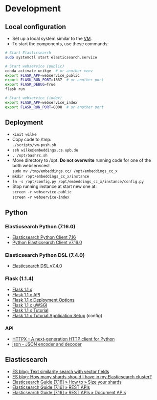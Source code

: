 # Development

## Local configuration

- Set up a local system similar to the [VM](vm.md).
- To start the components, use these commands:

```bash
# Start Elasticsearch
sudo systemctl start elasticsearch.service

# Start webservice (public)
conda activate unikge  # or another venv
export FLASK_APP=webservice_public
export FLASK_RUN_PORT=1337  # or another port
export FLASK_DEBUG=True
flask run

# Start webservice (index)
export FLASK_APP=webservice_index
export FLASK_RUN_PORT=8008  # or another port
```

## Deployment

- `kinit wilke`
- Copy code to /tmp:  
  `./scripts/vm-push.sh`
- `ssh wilke@embeddings.cs.upb.de`
- `. /opt/bashrc.sh`
- Move directory to /opt. **Do not overwrite** running code for one of the both webservices!  
  `sudo mv /tmp/embeddings.cc/ /opt/embeddings_cc_x`
- `mkdir /opt/embeddings_cc_x/instance`
- `ln -s /opt/config.py /opt/embeddings_cc_x/instance/config.py`
- Stop running instance at start new one at:  
  `screen -r webservice-public`  
  `screen -r webservice-index`

## Python

### Elasticsearch Python (7.16.0)

- [Elasticsearch Python Client 7.16](https://www.elastic.co/guide/en/elasticsearch/client/python-api/7.16/index.html)
- [Python Elasticsearch Client v7.16.0](https://elasticsearch-py.readthedocs.io/en/v7.16.0/)

### Elasticsearch Python DSL (7.4.0)

- [Elasticsearch DSL v7.4.0](https://elasticsearch-dsl.readthedocs.io/en/v7.4.0/)

### Flask (1.1.4)

- [Flask 1.1.x](https://flask.palletsprojects.com/en/1.1.x/)
- [Flask 1.1.x API](https://flask.palletsprojects.com/en/1.1.x/api/)
- [Flask 1.1.x Deployment Options](https://flask.palletsprojects.com/en/1.1.x/deploying/)
- [Flask 1.1.x uWSGI](https://flask.palletsprojects.com/en/1.1.x/deploying/uwsgi/)
- [Flask 1.1.x Tutorial](https://flask.palletsprojects.com/en/1.1.x/tutorial/)
- [Flask 1.1.x Tutorial Application Setup](https://flask.palletsprojects.com/en/1.1.x/tutorial/factory/) (config)

### API

- [HTTPX - A next-generation HTTP client for Python](https://www.python-httpx.org/)
- [json - JSON encoder and decoder](https://docs.python.org/3/library/json.html)

## Elasticsearch

- [ES blog: Text similarity search with vector fields](https://www.elastic.co/blog/text-similarity-search-with-vectors-in-elasticsearch)
- [ES blog: How many shards should I have in my Elasticsearch cluster?](https://www.elastic.co/blog/how-many-shards-should-i-have-in-my-elasticsearch-cluster)
- [Elasticsearch Guide [7.16] » How to » Size your shards](https://www.elastic.co/guide/en/elasticsearch/reference/7.16/size-your-shards.html)
- [Elasticsearch Guide [7.16] » REST APIs](https://www.elastic.co/guide/en/elasticsearch/reference/7.16/rest-apis.html)
- [Elasticsearch Guide [7.16] » REST APIs » Document APIs](https://www.elastic.co/guide/en/elasticsearch/reference/7.16/docs.html)